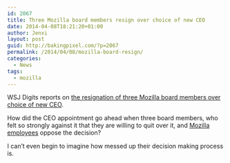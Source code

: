 ```yaml
---
id: 2067
title: Three Mozilla board members resign over choice of new CEO
date: 2014-04-08T18:21:20+01:00
author: Jenxi
layout: post
guid: http://bakingpixel.com/?p=2067
permalink: /2014/04/08/mozilla-board-resign/
categories:
  - News
tags:
  - mozilla
---
```

WSJ Digits reports on [the resignation of three Mozilla board members over choice of new CEO](http://blogs.wsj.com/digits/2014/03/28/three-mozilla-board-members-resign-over-choice-of-new-ceo/).

How did the CEO appointment go ahead when three board members, who felt so strongly against it that they are willing to quit over it, and [Mozilla employees](http://techcrunch.com/2014/03/28/after-supporting-prop-8-brendan-eich-comes-under-fire-from-mozilla-employees-upon-ceo-appointment/) oppose the decision?

I can’t even begin to imagine how messed up their decision making process is.